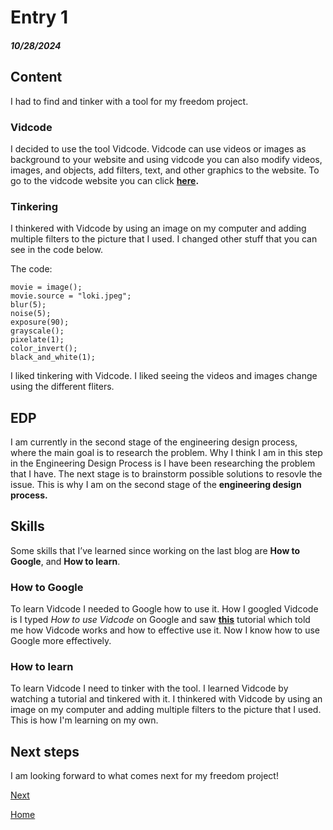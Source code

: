 # Entry 1
##### 10/28/2024

## Content
I had to find and tinker with a tool for my freedom project. 

### Vidcode
I decided to use the tool Vidcode. Vidcode can use videos or images as background to your website and using vidcode you can also modify videos, images, and objects, add filters, text, and other graphics to the website. To go to the vidcode website you can click **[here](https://www.vidcode.com/).**

### Tinkering
I thinkered with Vidcode by using an image on my computer and adding multiple filters to the picture that I used. I changed other stuff that you can see in the code below.

The code:
```
movie = image();
movie.source = "loki.jpeg";
blur(5);
noise(5);
exposure(90);
grayscale();
pixelate(1);
color_invert();
black_and_white(1);
```

I liked tinkering with Vidcode. I liked seeing the videos and images change using the different fliters. 

## EDP
I am currently in the second stage of the engineering design process, where the main goal is to research the problem. Why I think I am in this step in the Engineering Design Process is I have been researching the problem that I have. The next stage is to brainstorm possible solutions to resovle the issue. This is why I am on the second stage of the **engineering design process.**

## Skills
Some skills that I’ve learned since working on the last blog are **How to Google**, and **How to learn**.

### How to Google
To learn Vidcode I needed to Google how to use it. How I googled Vidcode is I typed _How to use Vidcode_ on Google and saw **[this]([https://www.youtube.com/watch?v=ktjMCanKNLk)** tutorial which told me how Vidcode works and how to effective use it. Now I know how to use Google more effectively.

### How to learn
To learn Vidcode I need to tinker with the tool. I learned Vidcode by watching a tutorial and tinkered with it. I thinkered with Vidcode by using an image on my computer and adding multiple filters to the picture that I used. This is how I'm learning on my own.

## Next steps
I am looking forward to what comes next for my freedom project!

[Next](entry02.md)

[Home](../README.md)
